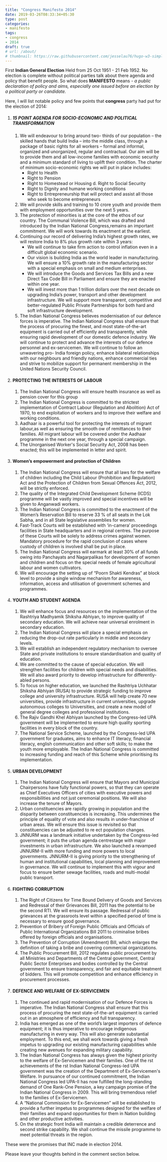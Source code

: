 ```yaml
---
title: "Congress Manifesto 2014"
date: 2019-03-26T08:33:34+05:30
type: post
categories:
- manifesto
tags:
- congress
- 2014
draft: true
# url: /about/
# thumbnail: https://raw.githubusercontent.com/jesselau76/hugo-w3-simple/master/exampleSite/images/thumb-rigo-erives-594315-unsplash.jpg
---
```


First **Indian General Election** Held from 25 Oct 1951 - 21 Feb 1952. No election is complete without political parties talk about there agenda and policy that benefit people.
So what does **MANIFESTO** means - *a public declaration of policy and aims, especially one issued before an election by a political party or candidate.*

Here, I will list notable policy and few points that **congress** party had put for the election of 2014:

1. ##### 15 POINT AGENDA FOR SOCIO-ECONOMIC AND POLITICAL TRANSFORMATION
   1. We will endeavour to bring around two- thirds of our population – the skilled hands that build India – into the middle class, through a package of basic rights for all workers – formal and informal, organized and unorganized, regular and contractual. Our aim will be to provide them and all low-income families with economic security and a minimum standard of living to uplift their condition. The charter of minimum socio-economic rights we will put in place includes:
        - Right to Health
        - Right to Pension
        - Right to Homestead or Housing d. Right to Social Security
        - Right to Dignity and humane working conditions
        - Right to Entrepreneurship that will protect and assist all those who seek to become entrepreneurs
    2. We will provide skills and training to 10 crore youth and provide them with employment opportunities over the next 5 years.
    3. The protection of minorities is at the core of the ethos of our country. The Communal Violence Bill, which was drafted and introduced     by the Indian National Congress,remains an important commitment. We will work towards its enactment at the earliest.
    4. Continuing our record of delivering India’s highest growth rates, we will restore India to 8% plus growth rate within 3 years:
        - We will continue to take firm action to control inflation even in a difficult global economic scenario.
        - Our vision is building India as the world leader in manufacturing. We will ensure a 10% growth rate in the manufacturing sector   with a special emphasis on small and medium enterprises.
        - We will introduce the Goods and Services Tax Bills and a new Direct Tax Code Bill in Parliament and ensure they are enacted within one year.
        - We will invest more than 1 trillion dollars over the next decade on upgrading India’s power, transport and other development  infrastructure. We will support more transparent, competitive and better-regulated Public Private Partnerships for both hard and soft infrastructure development.
    5. The Indian National Congress believes modernisation of our defence forces is imperative. The Indian National Congress shall ensure that the process of procuring the finest, and most state-of-the-art equipment is carried out ef efficiently and transparently, while ensuring rapid development of our domestic defence industry. We will continue to protect and advance the interests of our defence personnel and ex-servicemen. We will continue to follow an unwavering pro- India foreign policy, enhance bilateral relationships with our neighbours and friendly nations, enhance commercial ties and strive to mobilize support for permanent membership in the United Nations Security Council.

2. #### PROTECTING THE INTERESTS OF LABOUR
   1. The Indian National Congress will ensure health insurance as well as pension cover for this group
   2. The Indian National Congress is committed to the strictest implementation of Contract Labour (Regulation and Abolition) Act of 1970, to end exploitation of workers and to improve their welfare and working conditions.
   3. Aadhaar is a powerful tool for protecting the interests of migrant labour,as well as ensuring the smooth  ow of remittances to their families. All migrant labour will be covered under the Aadhaar programme in the next one year, through a special campaign.
   4. The Unorganised Worker's Social Security Act, 2008 has been enacted; this will be implemented in letter and spirit.

3. #### Women’s empowerment and protection of Children 
   1. The Indian National Congress will ensure that all laws for the welfare of children including the Child Labour (Prohibition and Regulation) Act and the Protection of Children from Sexual Offences Act, 2012, will be strictly enforced.
   2. The quality of the Integrated Child Development Scheme (ICDS) programme will be vastly improved and special incentives will be given to Anganwadi workers.
   3. The Indian National Congress is committed to the enactment of the Women’s Reservation Bill to reserve 33 % of all seats in the Lok Sabha, and in all State legislative assemblies for women.
   4. Fast-Track Courts will be established with ‘in-camera’ proceedings facilities in State headquarters and in regional centres. The purpose of these Courts will be solely to address crimes against women. Mandatory procedure for the rapid conclusion of cases where custody of children is involved shall be put in place.
   5. The Indian National Congress will earmark at least 30% of all funds  owing into Panchayats and Nagarpalikas for development of women and children and focus on the special needs of female agricultural labour and women cultivators.
   6. We will encourage the setting up of “Poorn Shakti Kendras” at block level to provide a single window mechanism for awareness, information, access and utilisation of government schemes and programmes.

4. #### YOUTH AND STUDENT AGENDA
   1. We will enhance focus and resources on the implementation of the Rashtriya Madhyamik Shiksha Abhiyan, to improve quality of secondary education. We will achieve near universal enrolment in secondary education.
   2. The Indian National Congress will place a special emphasis on reducing the drop-out rate particularly in middle and secondary levels.
   3. We will establish an independent regulatory mechanism to oversee State and private institutions to ensure standardisation and quality of education.
   4. We are committed to the cause of special education. We will strengthen facilities for children with special needs and disabilities. We will also award priority to develop infrastructure for differently-abled persons.
   5. To focus on higher education, we launched the Rashtriya Uchhatar Shiksha Abhiyan (RUSA) to provide strategic funding to improve college and university infrastructure. RUSA will help create 70 new universities, provide infrastructure in current universities, upgrade autonomous colleges to Universities, and create a new model of general degree colleges and professional institutions.
   6. The Rajiv Gandhi Khel Abhiyan launched by the Congress-led UPA government will be implemented to ensure high quality sporting facilities in every block of the country.
   7. The National Service Scheme, launched by the Congress-led UPA government for graduates, aims to enhance IT literacy, financial literacy, english communication and other soft skills; to make the youth more employable. The Indian National Congress is committed to increasing funding and reach of this Scheme while prioritising its implementation.

5. #### URBAN DEVELOPMENT
   1. The Indian National Congress will ensure that Mayors and Municipal Chairpersons have fully functional powers, so that they can operate as Chief Executives Officers of cities with executive powers and responsibilities and not just ceremonial positions. We will also increase the tenure of Mayors.
   2. Urban constituencies are rapidly growing in population and the disparity between constituencies is increasing. This undermines the principle of equality of vote and also results in under-franchise of urban areas. We will ensure this issue is revisited so that constituencies can be adjusted to re ect population changes.
   3. JNNURM was a landmark initiative undertaken by the Congress-led government; it puts the urban agenda centrestage with major investments in urban infrastructure. We also launched a revamped JNNURM-II with more funding and more powers to local governments. JNNURM-II is giving priority to the strengthening of human and institutional capabilities, local planning and improvement in governance. We will continue to implement this with vigour and focus to ensure better sewage facilities, roads and multi-modal public transport.

6.  #### FIGHTING CORRUPTION
    1.  The Right of Citizens for Time Bound Delivery of Goods and Services and Redressal of their Grievances Bill, 2011 has the potential to be the second RTI. We will ensure its passage. Redressal of public grievances at the grassroots level within a specified period of time is necessary to ensure good governance.
    2.  Prevention of Bribery of Foreign Public Officials and Officials of Public International Organizations Bill 2011 to criminalise bribes offered by foreign officials and organisations.
    3.  The Prevention of Corruption (Amendment) Bill, which enlarges the definition of taking a bribe and covering commercial organizations.
    4.  The Public Procurement Bill, 2012 regulates public procurement by all Ministries and Departments of the Central government, Central Public Sector Enterprises and bodies controlled by the Central government to ensure transparency, and fair and equitable treatment of bidders. This will promote competition and enhance efficiency in procurement processes.
   
7.  #### DEFENCE AND WELFARE OF EX-SERVICEMEN
    1.  The continued and rapid modernisation of our Defence Forces is imperative. The Indian National Congress shall ensure that this process of procuring the  nest state-of-the-art equipment is carried out in an atmosphere of efficiency and full transparency.
    2.  India has emerged as one of the world’s largest importers of defence equipment; it is thus imperative to encourage indigenous manufacturing in every way. This will also generate substantial employment. To this end, we shall work towards giving a fresh impetus to upgrading our existing manufacturing capabilities while creating new avenues for expanding military capability.
    3.  The Indian National Congress has always given the highest priority to the welfare of Ex-Servicemen and their families. One of the  rst achievements of the  rst Indian National Congress-led UPA government was the creation of the Department of Ex-Servicemen's Welfare. In pursuance of our continued commitment, the Indian National Congress led UPA-II has now fulfilled the long-standing demand of One Rank-One Pension, a key campaign promise of the Indian National Congress in 2009. This will bring tremendous relief to the families of Ex-Servicemen.
    4.  A “National Commission for Ex-Servicemen” will be established to provide a further impetus to programmes designed for the welfare of their families and expand opportunities for them in Nation building and other productive activities.
    5.  On the strategic front India will maintain a credible deterrence and second strike capability. We shall continue the missile programme to meet potential threats in the region.

These were the promises that INC made in election 2014.

Please leave your thoughts behind in the comment section below.